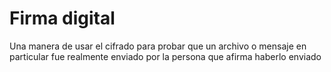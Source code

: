[Title]: # (Firma digital)
[Difficulty]: # (Principiante)
[Order]: # (29)

# Firma digital 

Una manera de usar el cifrado para probar que un archivo o mensaje en particular fue realmente enviado por la persona que afirma haberlo enviado